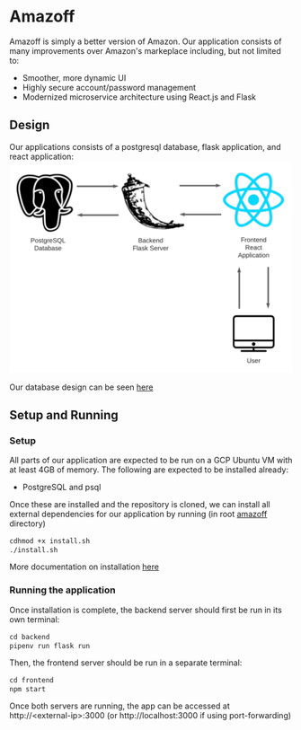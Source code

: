 # Amazoff

Amazoff is simply a better version of Amazon. Our application consists of many improvements over
Amazon's markeplace including, but not limited to:
- Smoother, more dynamic UI
- Highly secure account/password management
- Modernized microservice architecture using React.js and Flask

## Design

Our applications consists of a postgresql database, flask application, and react application:
![Application Architecture](./images/architecture.png)

Our database design can be seen [here](./db-design.md)

## Setup and Running

### Setup

All parts of our application are expected to be run on a GCP Ubuntu VM with at least 4GB of memory.
The following are expected to be installed already:
- PostgreSQL and psql

Once these are installed and the repository is cloned, we can install all external dependencies
for our application by running (in root [amazoff](/../../) directory)
```
cdhmod +x install.sh
./install.sh
```
More documentation on installation [here](./installation.md)

### Running the application

Once installation is complete, the backend server should first be run in its own terminal:
```
cd backend
pipenv run flask run
```
Then, the frontend server should be run in a separate terminal:
```
cd frontend
npm start
```

Once both servers are running, the app can be accessed at http://\<external-ip>:3000
(or http://localhost:3000 if using port-forwarding)


